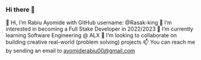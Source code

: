 ### Hi there 👋


👋 Hi, I’m Rabiu Ayomide with GitHub username: @Rasak-king
👀 I’m interested in becoming a Full Stake Developer in 2022/2023
🌱 I’m currently learning Software Engineering @ ALX
💞️ I’m looking to collaborate on building creative real-world (problem solving) projects
📫 You can reach me by sending an email to ayomiderabiu00@gmail.com
